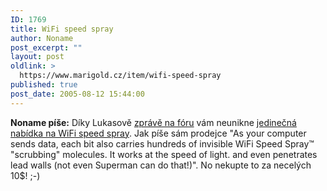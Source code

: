 ```yaml
---
ID: 1769
title: WiFi speed spray
author: Noname
post_excerpt: ""
layout: post
oldlink: >
  https://www.marigold.cz/item/wifi-speed-spray
published: true
post_date: 2005-08-12 15:44:00
---
```

<p><strong>Noname píše:</strong> Díky Lukasově <a href="http://www.marigold.cz/forum/viewtopic.php?pid=1532#1532">zprávě na fóru</a> vám neunikne <a href="http://www.marigold.cz/forum/viewtopic.php?pid=1532#1532">jedinečná nabídka na WiFi speed spray</a>. Jak píše sám prodejce "As your computer sends data, each bit also carries hundreds of invisible WiFi Speed Spray™ "scrubbing" molecules. It works at the speed of light. and even penetrates lead walls (not even Superman can do that!)". No nekupte to za necelých 10$! ;-)</p>
